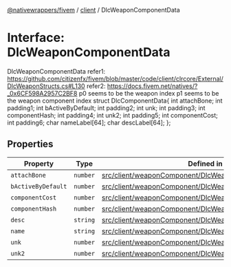[@nativewrappers/fivem](../../README.md) / [client](../README.md) / DlcWeaponComponentData

# Interface: DlcWeaponComponentData

DlcWeaponComponentData
refer1: https://github.com/citizenfx/fivem/blob/master/code/client/clrcore/External/DlcWeaponStructs.cs#L130
refer2: https://docs.fivem.net/natives/?_0x6CF598A2957C2BF8
p0 seems to be the weapon index
p1 seems to be the weapon component index
struct DlcComponentData{
int attachBone;
int padding1;
int bActiveByDefault;
int padding2;
int unk;
int padding3;
int componentHash;
int padding4;
int unk2;
int padding5;
int componentCost;
int padding6;
char nameLabel[64];
char descLabel[64];
};

## Properties

| Property | Type | Defined in |
| ------ | ------ | ------ |
| `attachBone` | `number` | [src/client/weaponComponent/DlcWeaponComponentData.ts:29](https://github.com/nativewrappers/fivem/blob/6b247f1270087bcd3ee455389e3e7f1c86c9b619/src/client/weaponComponent/DlcWeaponComponentData.ts#L29) |
| `bActiveByDefault` | `number` | [src/client/weaponComponent/DlcWeaponComponentData.ts:30](https://github.com/nativewrappers/fivem/blob/6b247f1270087bcd3ee455389e3e7f1c86c9b619/src/client/weaponComponent/DlcWeaponComponentData.ts#L30) |
| `componentCost` | `number` | [src/client/weaponComponent/DlcWeaponComponentData.ts:34](https://github.com/nativewrappers/fivem/blob/6b247f1270087bcd3ee455389e3e7f1c86c9b619/src/client/weaponComponent/DlcWeaponComponentData.ts#L34) |
| `componentHash` | `number` | [src/client/weaponComponent/DlcWeaponComponentData.ts:32](https://github.com/nativewrappers/fivem/blob/6b247f1270087bcd3ee455389e3e7f1c86c9b619/src/client/weaponComponent/DlcWeaponComponentData.ts#L32) |
| `desc` | `string` | [src/client/weaponComponent/DlcWeaponComponentData.ts:36](https://github.com/nativewrappers/fivem/blob/6b247f1270087bcd3ee455389e3e7f1c86c9b619/src/client/weaponComponent/DlcWeaponComponentData.ts#L36) |
| `name` | `string` | [src/client/weaponComponent/DlcWeaponComponentData.ts:35](https://github.com/nativewrappers/fivem/blob/6b247f1270087bcd3ee455389e3e7f1c86c9b619/src/client/weaponComponent/DlcWeaponComponentData.ts#L35) |
| `unk` | `number` | [src/client/weaponComponent/DlcWeaponComponentData.ts:31](https://github.com/nativewrappers/fivem/blob/6b247f1270087bcd3ee455389e3e7f1c86c9b619/src/client/weaponComponent/DlcWeaponComponentData.ts#L31) |
| `unk2` | `number` | [src/client/weaponComponent/DlcWeaponComponentData.ts:33](https://github.com/nativewrappers/fivem/blob/6b247f1270087bcd3ee455389e3e7f1c86c9b619/src/client/weaponComponent/DlcWeaponComponentData.ts#L33) |

